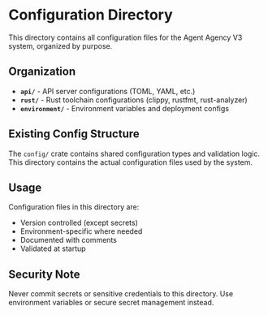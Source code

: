 # Configuration Directory

This directory contains all configuration files for the Agent Agency V3 system, organized by purpose.

## Organization

- **`api/`** - API server configurations (TOML, YAML, etc.)
- **`rust/`** - Rust toolchain configurations (clippy, rustfmt, rust-analyzer)
- **`environment/`** - Environment variables and deployment configs

## Existing Config Structure

The `config/` crate contains shared configuration types and validation logic. This directory contains the actual configuration files used by the system.

## Usage

Configuration files in this directory are:
- Version controlled (except secrets)
- Environment-specific where needed
- Documented with comments
- Validated at startup

## Security Note

Never commit secrets or sensitive credentials to this directory. Use environment variables or secure secret management instead.
